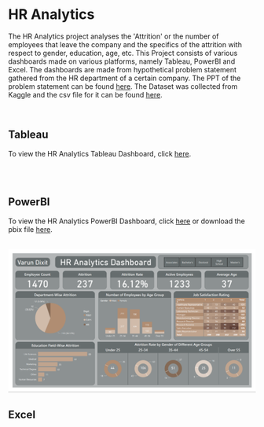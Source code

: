 <h1>HR Analytics</h1>
<p>The HR Analytics project analyses the 'Attrition' or the number of employees that leave the company and the specifics of the attrition with respect to gender, education, age, etc. This Project consists of various dashboards made on various platforms, namely Tableau, PowerBI and Excel. The dashboards are made from hypothetical problem statement gathered from the HR department of a certain company. The PPT of the problem statement can be found <a href='./Problem_Statement.pdf'>here</a>. The Dataset was collected from Kaggle and the csv file for it can be found <a href='./HR-Employee-Attrition_Dataset.csv'>here</a>.</p></br>
<h2>Tableau</h2>
<p>To view the HR Analytics Tableau Dashboard, click <a href='https://public.tableau.com/views/HRAnalytics_16882341820020/HRAnalyticsDashboard?:language=en-US&publish=yes&:display_count=n&:origin=viz_share_link'>here</a>.</p><br>
<img>
<h2>PowerBI</h2>
<p>To view the HR Analytics PowerBI Dashboard, click <a href='./HR_Analytics.pdf'>here</a> or download the pbix file <a href='./HR_Analytics.pbix'>here</a>.</p><br>
<img src='./PowerBI.PNG'>
<h2>Excel</h2>
<p></p><br>
<img>
